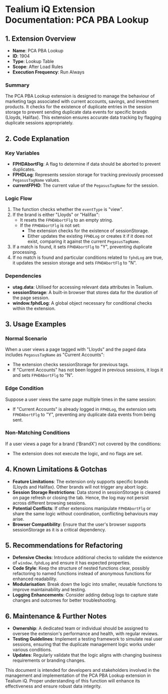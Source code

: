 # Tealium iQ Extension Documentation: PCA PBA Lookup

## 1. Extension Overview

- **Name**: PCA PBA Lookup
- **ID**: 1904
- **Type**: Lookup Table
- **Scope**: After Load Rules
- **Execution Frequency**: Run Always

### Summary
The PCA PBA Lookup extension is designed to manage the behaviour of marketing tags associated with current accounts, savings, and investment products. It checks for the existence of duplicate entries in the session storage to prevent sending duplicate data events for specific brands (Lloyds, Halifax). This extension ensures accurate data tracking by flagging duplicate sessions appropriately.

## 2. Code Explanation

### Key Variables
- **FPHDAbortFlg**: A flag to determine if data should be aborted to prevent duplicates.
- **FPHDLog**: Represents session storage for tracking previously processed `PegasusTagName` values.
- **currentFPHD**: The current value of the `PegasusTagName` for the session.

### Logic Flow
1. The function checks whether the `eventType` is "view".
2. If the brand is either "Lloyds" or "Halifax":
   - It resets the `FPHDAbortFlg` to an empty string.
   - If the `FPHDAbortFlg` is not set:
     - The extension checks for the existence of sessionStorage.
     - Either updates the existing `FPHDLog` or creates it if it does not exist, comparing it against the current `PegasusTagName`.
3. If a match is found, it sets `FPHDAbortFlg` to "Y", preventing duplicate processing.
4. If no match is found and particular conditions related to `fphdLog` are true, it updates the session storage and sets `FPHDAbortFlg` to "N".

### Dependencies
- **utag.data**: Utilised for accessing relevant data attributes in Tealium.
- **sessionStorage**: A built-in browser that stores data for the duration of the page session.
- **window.fphdLog**: A global object necessary for conditional checks within the extension.

## 3. Usage Examples

### Normal Scenario
When a user views a page tagged with "Lloyds" and the paged data includes `PegasusTagName` as "Current Accounts":
- The extension checks sessionStorage for previous tags.
- If "Current Accounts" has not been logged in previous sessions, it logs it and sets `FPHDAbortFlg` to "N".

### Edge Condition
Suppose a user views the same page multiple times in the same session:
- If "Current Accounts" is already logged in `FPHDLog`, the extension sets `FPHDAbortFlg` to "Y", preventing any duplicate data events from being sent.

### Non-Matching Conditions
If a user views a page for a brand ('BrandX') not covered by the conditions:
- The extension does not execute the logic, and no flags are set.

## 4. Known Limitations & Gotchas

- **Feature Limitations**: The extension only supports specific brands (Lloyds and Halifax). Other brands will not trigger any abort logic.
- **Session Storage Restrictions**: Data stored in sessionStorage is cleared on page refresh or closing the tab. Hence, the log may not persist across different browsing sessions.
- **Potential Conflicts**: If other extensions manipulate `FPHDAbortFlg` or share the same logic without coordination, conflicting behaviours may arise.
- **Browser Compatibility**: Ensure that the user's browser supports sessionStorage as it is a critical dependency.

## 5. Recommendations for Refactoring

- **Defensive Checks**: Introduce additional checks to validate the existence of `window.fphdLog` and ensure it has expected properties.
- **Code Style**: Keep the structure of nested functions clear, possibly refactoring to named functions instead of anonymous functions for enhanced readability.
- **Modularisation**: Break down the logic into smaller, reusable functions to improve maintainability and testing.
- **Logging Enhancements**: Consider adding debug logs to capture state changes and outcomes for better troubleshooting.

## 6. Maintenance & Further Notes

- **Ownership**: A dedicated team or individual should be assigned to oversee the extension's performance and health, with regular reviews.
- **Testing Guidelines**: Implement a testing framework to simulate real user sessions, ensuring that the duplicate management logic works under various conditions.
- **Updates**: Regularly validate that the logic aligns with changing business requirements or branding changes.

This document is intended for developers and stakeholders involved in the management and implementation of the PCA PBA Lookup extension in Tealium iQ. Proper understanding of this function will enhance its effectiveness and ensure robust data integrity.